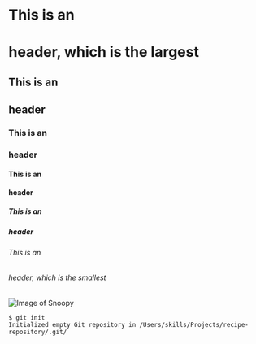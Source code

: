 # This is an <h1> header, which is the largest
## This is an <h2> header
### This is an <h3> header
#### This is an <h4> header
##### This is an <h5> header
###### This is an <h6> header, which is the smallest
![Image of Snoopy](https://www.ft.com/__origami/service/image/v2/images/raw/http%3A%2F%2Fcom.ft.imagepublish.upp-prod-eu.s3.amazonaws.com%2Fe5e9d252-dcbc-11e8-9f04-38d397e6661c?dpr=1&fit=scale-down&source=next&width=700)

```
$ git init
Initialized empty Git repository in /Users/skills/Projects/recipe-repository/.git/
```
